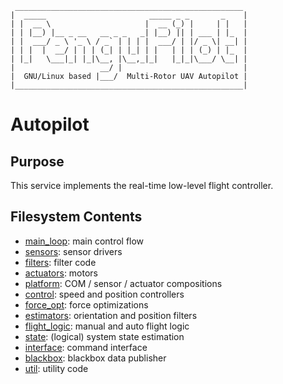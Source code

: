      ___________________________________________________
    |  _____                       _____ _ _       _    |
    | |  __ \                     |  __ (_) |     | |   |
    | | |__) |__ _ __   __ _ _   _| |__) || | ___ | |_  |
    | |  ___/ _ \ '_ \ / _` | | | |  ___/ | |/ _ \| __| |
    | | |  |  __/ | | | (_| | |_| | |   | | | (_) | |_  |
    | |_|   \___|_| |_|\__, |\__,_|_|   |_|_|\___/ \__| |
    |                   __/ |                           |
    |  GNU/Linux based |___/  Multi-Rotor UAV Autopilot |
    |___________________________________________________|


Autopilot
=========

Purpose
-------

This service implements the real-time low-level flight controller.


Filesystem Contents
-------------------

* [main_loop](main_loop): main control flow
* [sensors](sensors): sensor drivers
* [filters](filters): filter code
* [actuators](actutors): motors
* [platform](platform): COM / sensor / actuator compositions
* [control](control): speed and position controllers
* [force_opt](force_opt): force optimizations
* [estimators](estimators): orientation and position filters
* [flight_logic](flight_logic): manual and auto flight logic
* [state](state): (logical) system state estimation
* [interface](interface): command interface
* [blackbox](blackbox): blackbox data publisher
* [util](util): utility code

